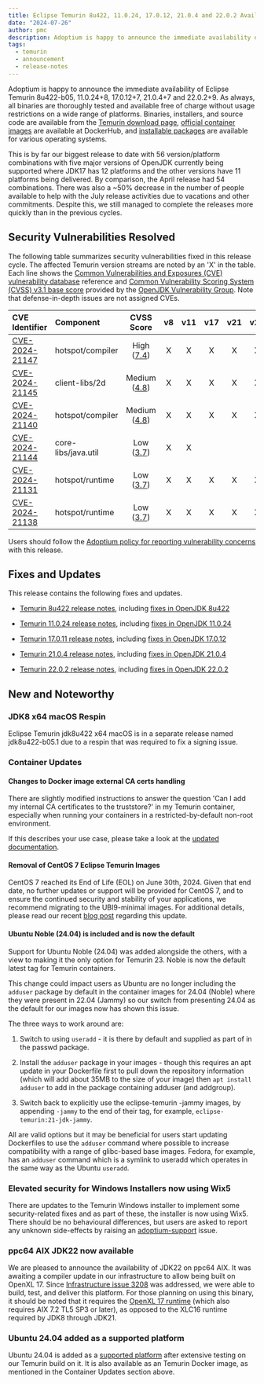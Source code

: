 ```yaml
---
title: Eclipse Temurin 8u422, 11.0.24, 17.0.12, 21.0.4 and 22.0.2 Available
date: "2024-07-26"
author: pmc
description: Adoptium is happy to announce the immediate availability of Eclipse Temurin 8u422, 11.0.24, 17.0.12 21.0.4 and 22.0.2 - surpassing April's release as the largest set of platforms published. As always, all binaries are thoroughly tested and available free of charge without usage restrictions on a wide range of platforms.
tags:
  - temurin
  - announcement
  - release-notes
---
```


Adoptium is happy to announce the immediate availability of Eclipse Temurin 8u422-b05, 11.0.24+8, 17.0.12+7, 21.0.4+7 and 22.0.2+9. As always, all binaries are thoroughly tested and available free of charge without usage restrictions on a wide range of platforms. Binaries, installers, and source code are available from the [Temurin download page](https://adoptium.net/temurin/releases), [official container images](https://hub.docker.com/_/eclipse-temurin) are available at DockerHub, and [installable packages](https://adoptium.net/installation/) are available for various operating systems.

This is by far our biggest release to date with 56 version/platform combinations with five major versions of OpenJDK currently being supported where JDK17 has 12 platforms and the other versions have 11 platforms being delivered. By comparison, the April release had 54 combinations. There was also a ~50% decrease in the number of people available to help with the July release activities due to vacations and other commitments. Despite this, we still managed to complete the releases more quickly than in the previous cycles.

## Security Vulnerabilities Resolved

The following table summarizes security vulnerabilities fixed in this release cycle. The affected Temurin version streams are noted by an 'X' in the table. Each line shows the [Common Vulnerabilities and Exposures (CVE) vulnerability database](https://nvd.nist.gov/vuln) reference and [Common Vulnerability Scoring System (CVSS) v3.1 base score](https://www.first.org/cvss/v3.1/specification-document) provided by the [OpenJDK Vulnerability Group](https://openjdk.org/groups/vulnerability/). Note that defense-in-depth issues are not assigned CVEs.

| CVE Identifier  | Component | CVSS Score | v8 | v11 | v17 | v21 | v22 |
| :---                                                              | :---                | :----:      |  :----:   | :----:     | :----:     | :----:     |  :----:     |
| [CVE-2024-21147](https://nvd.nist.gov/vuln/detail/CVE-2024-21147) | hotspot/compiler    | High ([7.4](https://nvd.nist.gov/vuln/detail/CVE-2024-21147))   |  X    | X      |  X    |   X |  X |
| [CVE-2024-21145](https://nvd.nist.gov/vuln/detail/CVE-2024-21145) | client-libs/2d    | Medium ([4.8](https://nvd.nist.gov/vuln/detail/CVE-2024-21145))   |  X    | X      |  X    |   X |  X |
| [CVE-2024-21140](https://nvd.nist.gov/vuln/detail/CVE-2024-21140) | hotspot/compiler    | Medium ([4.8](https://nvd.nist.gov/vuln/detail/CVE-2024-21140))   |  X    | X      |  X    |   X |  X |
| [CVE-2024-21144](https://nvd.nist.gov/vuln/detail/CVE-2024-21144) | core-libs/java.util   | Low ([3.7](https://nvd.nist.gov/vuln/detail/CVE-2024-21144))   |  X    | X      |      |    |   |
| [CVE-2024-21131](https://nvd.nist.gov/vuln/detail/CVE-2024-21131) | hotspot/runtime  | Low ([3.7](https://nvd.nist.gov/vuln/detail/CVE-2024-21131))   |  X    | X      | X     |  X  |  X |
| [CVE-2024-21138](https://nvd.nist.gov/vuln/detail/CVE-2024-21138) | hotspot/runtime  | Low ([3.7](https://nvd.nist.gov/vuln/detail/CVE-2024-21138))   |  X    | X      | X     |  X  |  X |

Users should follow the [Adoptium policy for reporting vulnerability concerns](https://github.com/adoptium/adoptium/security/policy#security-policies-and-procedures) with this release.

## Fixes and Updates

This release contains the following fixes and updates.

* [Temurin 8u422 release notes](https://adoptium.net/temurin/release-notes/?version=jdk8u422-b05), including [fixes in OpenJDK 8u422](https://bugs.openjdk.org/issues/?jql=project+%3D+JDK+AND+fixVersion+%3D+openjdk8u422)

* [Temurin 11.0.24 release notes](https://adoptium.net/temurin/release-notes/?version=jdk-11.0.24+8), including [fixes in OpenJDK 11.0.24](https://bugs.openjdk.org/issues/?jql=project+%3D+JDK+AND+fixVersion+%3D+11.0.24)

* [Temurin 17.0.11 release notes](https://adoptium.net/temurin/release-notes/?version=jdk-17.0.12+7), including [fixes in OpenJDK 17.0.12](https://bugs.openjdk.org/issues/?jql=project+%3D+JDK+AND+fixVersion+%3D+17.0.12)

* [Temurin 21.0.4 release notes](https://adoptium.net/temurin/release-notes/?version=jdk-21.0.4+7), including [fixes in OpenJDK 21.0.4](https://bugs.openjdk.org/issues/?jql=project+%3D+JDK+AND+fixVersion+%3D+21.0.4)

* [Temurin 22.0.2 release notes](https://adoptium.net/temurin/release-notes/?version=jdk-22.0.2+9), including [fixes in OpenJDK 22.0.2](https://bugs.openjdk.org/issues/?jql=project+%3D+JDK+AND+fixVersion+%3D+22.0.2)

## New and Noteworthy

### JDK8 x64 macOS Respin

Eclipse Temurin jdk8u422 x64 macOS is in a separate release named jdk8u422-b05.1 due to a respin that was required to fix a signing issue.

### Container Updates

#### Changes to Docker image external CA certs handling

There are slightly modified instructions to answer the question 'Can I add my internal CA certificates to the truststore?' in my Temurin container, especially when running your containers in a restricted-by-default non-root environment.  

If this describes your use case, please take a look at the [updated documentation](https://github.com/docker-library/docs/pull/2445/).

#### Removal of CentOS 7 Eclipse Temurin Images

CentOS 7 reached its End of Life (EOL) on June 30th, 2024. Given that end date, no further updates or support will be provided for CentOS 7, and to ensure the continued security and stability of your applications, we recommend migrating to the UBI9-minimal images.  For additional details, please read our recent [blog post](https://adoptium.net/blog/2024/07/removal-of-centos7-eclipse-temurin-images/) regarding this update.

#### Ubuntu Noble (24.04) is included and is now the default

Support for Ubuntu Noble (24.04) was added alongside the others, with a view to making it the only option for Temurin 23. Noble is now the default latest tag for Temurin containers.

This change could impact users as Ubuntu are no longer including the `adduser` package by default in the container images for 24.04 (Noble) where they were present in 22.04 (Jammy) so our switch from presenting 24.04 as the default for our images now has shown this issue.

The three ways to work around are:

1. Switch to using `useradd` - it is there by default and supplied as part of in the passwd package.

2. Install the `adduser` package in your images - though this requires an apt update in your Dockerfile first to pull down the repository information (which will add about 35MB to the size of your image) then `apt install adduser` to add in the package containing adduser (and addgroup).

3. Switch back to explicitly use the eclipse-temurin -jammy images, by appending `-jammy` to the end of their tag, for example, `eclipse-temurin:21-jdk-jammy`.

All are valid options but it may be beneficial for users start updating Dockerfiles to use the `adduser` command where possible to increase compatibility with a range of glibc-based base images. Fedora, for example, has an `adduser` command which is a symlink to useradd which operates in the same way as the Ubuntu `useradd`.

### Elevated security for Windows Installers now using Wix5

There are updates to the Temurin Windows installer to implement some security-related fixes and as part of these, the installer is now using Wix5.  There should be no behavioural differences, but users are asked to report any unknown side-effects by raising an [adoptium-support](https://github.com/adoptium/adoptium-support) issue.

### ppc64 AIX JDK22 now available

We are pleased to announce the availability of JDK22 on ppc64 AIX.  It was awaiting a compiler update in our infrastructure to allow being built on OpenXL 17.  Since [Infrastructure issue 3208](https://github.com/adoptium/infrastructure/issues/3208) was addressed, we were able to build, test, and deliver this platform.  For those planning on using this binary, it should be noted that it requires the [OpenXL 17 runtime](https://www.ibm.com/docs/en/openxl-c-and-cpp-aix/17.1.1?topic=reference-open-xl-cc-runtime-environment-filesets) (which also requires AIX 7.2 TL5 SP3 or later), as opposed to the XLC16 runtime required by JDK8 through JDK21.

### Ubuntu 24.04 added as a supported platform

Ubuntu 24.04 is added as a [supported platform](https://adoptium.net/supported-platforms/) after extensive testing on our Temurin build on it.  It is also available as an Temurin Docker image, as mentioned in the Container Updates section above.
